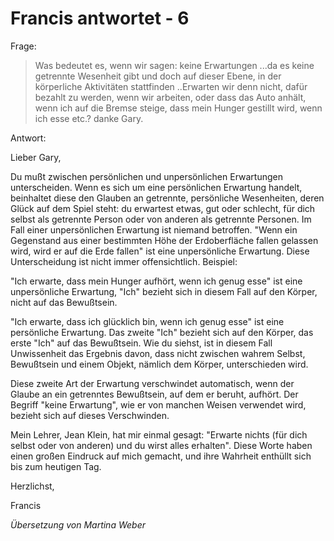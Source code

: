 # Francis antwortet - 6

Frage:

>Was bedeutet es, wenn wir sagen: keine Erwartungen ...da es keine getrennte Wesenheit gibt und doch auf dieser Ebene, in der körperliche Aktivitäten stattfinden ..Erwarten wir denn nicht, dafür bezahlt zu werden, wenn wir arbeiten, oder dass das Auto anhält, wenn ich auf die Bremse steige, dass mein Hunger gestillt wird, wenn ich esse etc.? danke Gary. 

Antwort:

Lieber Gary,

Du mußt zwischen persönlichen und unpersönlichen Erwartungen unterscheiden. Wenn es sich um eine persönlichen Erwartung handelt, beinhaltet diese den Glauben an getrennte, persönliche Wesenheiten, deren Glück auf dem Spiel steht: du erwartest etwas, gut oder schlecht, für dich selbst als getrennte Person oder von anderen als getrennte Personen. Im Fall einer unpersönlichen Erwartung ist niemand betroffen. "Wenn ein Gegenstand aus einer bestimmten Höhe der Erdoberfläche fallen gelassen wird, wird er auf die Erde fallen" ist eine unpersönliche Erwartung. Diese Unterscheidung ist nicht immer offensichtlich. Beispiel:

"Ich erwarte, dass mein Hunger aufhört, wenn ich genug esse" ist eine unpersönliche Erwartung, "Ich" bezieht sich in diesem Fall auf den Körper, nicht auf das Bewußtsein.

"Ich erwarte, dass ich glücklich bin, wenn ich genug esse" ist eine persönliche Erwartung. Das zweite "Ich" bezieht sich auf den Körper, das erste "Ich" auf das Bewußtsein. Wie du siehst, ist in diesem Fall Unwissenheit das Ergebnis davon, dass nicht zwischen wahrem Selbst, Bewußtsein und einem Objekt, nämlich dem Körper, unterschieden wird.

Diese zweite Art der Erwartung verschwindet automatisch, wenn der Glaube an ein getrenntes Bewußtsein, auf dem er beruht, aufhört. Der Begriff "keine Erwartung", wie er von manchen Weisen verwendet wird, bezieht sich auf dieses Verschwinden.

Mein Lehrer, Jean Klein, hat mir einmal gesagt: "Erwarte nichts (für dich selbst oder von anderen) und du wirst alles erhalten". Diese Worte haben einen großen Eindruck auf mich gemacht, und ihre Wahrheit enthüllt sich bis zum heutigen Tag.

Herzlichst,

Francis

_Übersetzung von Martina Weber_

